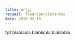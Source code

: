 ```yaml
---
title: ertyj
recueil: fleurspersistantes
date: 2018-02-10
---
```


fp1
blablabla
blablabla
blablabla

